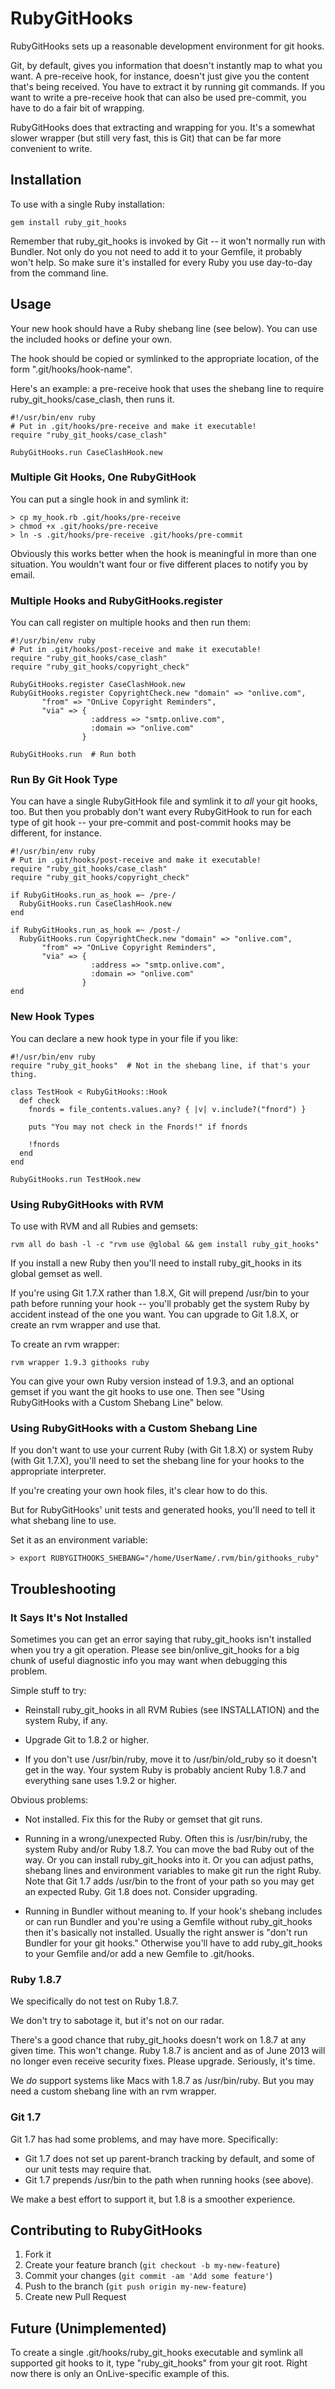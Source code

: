 # RubyGitHooks

RubyGitHooks sets up a reasonable development environment for git hooks.

Git, by default, gives you information that doesn't instantly map to
what you want.  A pre-receive hook, for instance, doesn't just give
you the content that's being received.  You have to extract it by
running git commands.  If you want to write a pre-receive hook that
can also be used pre-commit, you have to do a fair bit of wrapping.

RubyGitHooks does that extracting and wrapping for you.  It's a
somewhat slower wrapper (but still very fast, this is Git) that can be
far more convenient to write.

## Installation

To use with a single Ruby installation:

    gem install ruby_git_hooks

Remember that ruby_git_hooks is invoked by Git -- it won't normally
run with Bundler.  Not only do you not need to add it to your Gemfile,
it probably won't help.  So make sure it's installed for every Ruby
you use day-to-day from the command line.

## Usage

Your new hook should have a Ruby shebang line (see below).  You can
use the included hooks or define your own.

The hook should be copied or symlinked to the appropriate location, of
the form ".git/hooks/hook-name".

Here's an example: a pre-receive hook that uses the shebang line to
require ruby_git_hooks/case_clash, then runs it.

~~~
#!/usr/bin/env ruby
# Put in .git/hooks/pre-receive and make it executable!
require "ruby_git_hooks/case_clash"

RubyGitHooks.run CaseClashHook.new
~~~

### Multiple Git Hooks, One RubyGitHook

You can put a single hook in and symlink it:

~~~
> cp my_hook.rb .git/hooks/pre-receive
> chmod +x .git/hooks/pre-receive
> ln -s .git/hooks/pre-receive .git/hooks/pre-commit
~~~

Obviously this works better when the hook is meaningful in more than
one situation.  You wouldn't want four or five different places to
notify you by email.

### Multiple Hooks and RubyGitHooks.register

You can call register on multiple hooks and then run them:

~~~
#!/usr/bin/env ruby
# Put in .git/hooks/post-receive and make it executable!
require "ruby_git_hooks/case_clash"
require "ruby_git_hooks/copyright_check"

RubyGitHooks.register CaseClashHook.new
RubyGitHooks.register CopyrightCheck.new "domain" => "onlive.com",
       "from" => "OnLive Copyright Reminders",
       "via" => {
                  :address => "smtp.onlive.com",
                  :domain => "onlive.com"
                }

RubyGitHooks.run  # Run both
~~~

### Run By Git Hook Type

You can have a single RubyGitHook file and symlink it to *all* your
git hooks, too.  But then you probably don't want every RubyGitHook to
run for each type of git hook -- your pre-commit and post-commit hooks
may be different, for instance.

~~~
#!/usr/bin/env ruby
# Put in .git/hooks/post-receive and make it executable!
require "ruby_git_hooks/case_clash"
require "ruby_git_hooks/copyright_check"

if RubyGitHooks.run_as_hook =~ /pre-/
  RubyGitHooks.run CaseClashHook.new
end

if RubyGitHooks.run_as_hook =~ /post-/
  RubyGitHooks.run CopyrightCheck.new "domain" => "onlive.com",
       "from" => "OnLive Copyright Reminders",
       "via" => {
                  :address => "smtp.onlive.com",
                  :domain => "onlive.com"
                }
end
~~~

### New Hook Types

You can declare a new hook type in your file if you like:

~~~
#!/usr/bin/env ruby
require "ruby_git_hooks"  # Not in the shebang line, if that's your thing.

class TestHook < RubyGitHooks::Hook
  def check
    fnords = file_contents.values.any? { |v| v.include?("fnord") }

    puts "You may not check in the Fnords!" if fnords

    !fnords
  end
end

RubyGitHooks.run TestHook.new
~~~

### Using RubyGitHooks with RVM

To use with RVM and all Rubies and gemsets:

    rvm all do bash -l -c "rvm use @global && gem install ruby_git_hooks"

If you install a new Ruby then you'll need to install ruby_git_hooks
in its global gemset as well.

If you're using Git 1.7.X rather than 1.8.X, Git will prepend /usr/bin
to your path before running your hook -- you'll probably get the
system Ruby by accident instead of the one you want.  You can upgrade
to Git 1.8.X, or create an rvm wrapper and use that.

To create an rvm wrapper:

    rvm wrapper 1.9.3 githooks ruby

You can give your own Ruby version instead of 1.9.3, and an optional
gemset if you want the git hooks to use one.  Then see "Using
RubyGitHooks with a Custom Shebang Line" below.

### Using RubyGitHooks with a Custom Shebang Line

If you don't want to use your current Ruby (with Git 1.8.X) or system
Ruby (with Git 1.7.X), you'll need to set the shebang line for your
hooks to the appropriate interpreter.

If you're creating your own hook files, it's clear how to do this.

But for RubyGitHooks' unit tests and generated hooks, you'll need to
tell it what shebang line to use.

Set it as an environment variable:

    > export RUBYGITHOOKS_SHEBANG="/home/UserName/.rvm/bin/githooks_ruby"

## Troubleshooting

### It Says It's Not Installed

Sometimes you can get an error saying that ruby_git_hooks isn't
installed when you try a git operation.  Please see
bin/onlive_git_hooks for a big chunk of useful diagnostic info you may
want when debugging this problem.

Simple stuff to try:

* Reinstall ruby_git_hooks in all RVM Rubies (see INSTALLATION) and
  the system Ruby, if any.

* Upgrade Git to 1.8.2 or higher.

* If you don't use /usr/bin/ruby, move it to /usr/bin/old_ruby so it
  doesn't get in the way.  Your system Ruby is probably ancient Ruby
  1.8.7 and everything sane uses 1.9.2 or higher.

Obvious problems:

* Not installed.  Fix this for the Ruby or gemset that git runs.

* Running in a wrong/unexpected Ruby.  Often this is /usr/bin/ruby,
  the system Ruby and/or Ruby 1.8.7.  You can move the bad Ruby out of
  the way.  Or you can install ruby_git_hooks into it.  Or you can
  adjust paths, shebang lines and environment variables to make git
  run the right Ruby.  Note that Git 1.7 adds /usr/bin to the front of
  your path so you may get an expected Ruby.  Git 1.8 does not.
  Consider upgrading.

* Running in Bundler without meaning to.  If your hook's shebang
  includes or can run Bundler and you're using a Gemfile without
  ruby_git_hooks then it's basically not installed.  Usually the right
  answer is "don't run Bundler for your git hooks."  Otherwise you'll
  have to add ruby_git_hooks to your Gemfile and/or add a new Gemfile
  to .git/hooks.

### Ruby 1.8.7

We specifically do not test on Ruby 1.8.7.

We don't try to sabotage it, but it's not on our radar.

There's a good chance that ruby_git_hooks doesn't work on 1.8.7 at any
given time.  This won't change.  Ruby 1.8.7 is ancient and as of June
2013 will no longer even receive security fixes.  Please upgrade.
Seriously, it's time.

We *do* support systems like Macs with 1.8.7 as /usr/bin/ruby.  But
you may need a custom shebang line with an rvm wrapper.

### Git 1.7

Git 1.7 has had some problems, and may have more.  Specifically:

* Git 1.7 does not set up parent-branch tracking by default, and
  some of our unit tests may require that.
* Git 1.7 prepends /usr/bin to the path when running hooks (see above).

We make a best effort to support it, but 1.8 is a smoother experience.

## Contributing to RubyGitHooks

1. Fork it
2. Create your feature branch (`git checkout -b my-new-feature`)
3. Commit your changes (`git commit -am 'Add some feature'`)
4. Push to the branch (`git push origin my-new-feature`)
5. Create new Pull Request

## Future (Unimplemented)

To create a single .git/hooks/ruby_git_hooks executable and symlink
all supported git hooks to it, type "ruby_git_hooks" from your git
root.  Right now there is only an OnLive-specific example of this.
